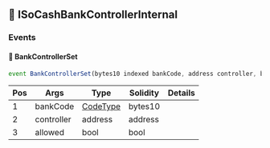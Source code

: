 ## 📜 ISoCashBankControllerInternal

### Events

#### 📢 __BankControllerSet__
```js
event BankControllerSet(bytes10 indexed bankCode, address controller, bool indexed allowed)
```
| Pos | Args | Type | Solidity | Details |
| --- | --- | --- | --- | --- |
|1 | bankCode | [CodeType](./api-t-CodeType.md) | bytes10 |  |
|2 | controller | address | address |  |
|3 | allowed | bool | bool |  |


